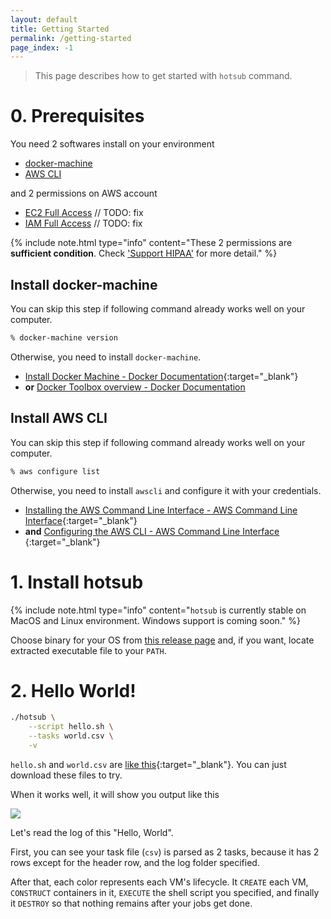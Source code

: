 ```yaml
---
layout: default
title: Getting Started
permalink: /getting-started
page_index: -1
---
```


> This page describes how to get started with `hotsub` command. 

# 0. Prerequisites

You need 2 softwares install on your environment

- [docker-machine](#install-docker-machine)
- [AWS CLI](#install-aws-cli)

and 2 permissions on AWS account

- [EC2 Full Access](https://docs.aws.amazon.com/IAM/latest/UserGuide/reference_policies_examples_ec2_region.html) // TODO: fix
- [IAM Full Access](https://docs.aws.amazon.com/IAM/latest/UserGuide/getting-started_create-admin-group.html) // TODO: fix

{% include note.html type="info" content="These 2 permissions are **sufficient condition**. Check ['Support HIPAA'](/support-hipaa) for more detail." %}

## Install docker-machine

You can skip this step if following command already works well on your computer.

```sh
% docker-machine version
```

Otherwise, you need to install `docker-machine`.

- [Install Docker Machine - Docker Documentation](https://docs.docker.com/machine/install-machine/){:target="_blank"}
- **or** [Docker Toolbox overview - Docker Documentation](https://docs.docker.com/toolbox/overview)

## Install AWS CLI

You can skip this step if following command already works well on your computer.

```sh
% aws configure list
```

Otherwise, you need to install `awscli` and configure it with your credentials.

- [Installing the AWS Command Line Interface - AWS Command Line Interface](https://docs.aws.amazon.com/cli/latest/userguide/installing.html){:target="_blank"}
- **and** [Configuring the AWS CLI - AWS Command Line Interface ](https://docs.aws.amazon.com/cli/latest/userguide/cli-chap-getting-started.html){:target="_blank"}

# 1. Install hotsub

{% include note.html type="info" content="`hotsub` is currently stable on MacOS and Linux environment. Windows support is coming soon." %}

Choose binary for your OS from [this release page](https://github.com/otiai10/hotsub/releases) and, if you want, locate extracted executable file to your `PATH`.

# 2. Hello World!

```sh
./hotsub \
    --script hello.sh \
    --tasks world.csv \
    -v
```

`hello.sh` and `world.csv` are [like this](https://gist.github.com/otiai10/4dd9214d01ec933cb98204e426bf2c44){:target="_blank"}. You can just download these files to try.

When it works well, it will show you output like this

![](assets/img/hotsub-helloworld.png)

Let's read the log of this "Hello, World".

First, you can see your task file (`csv`) is parsed as 2 tasks, because it has 2 rows except for the header row, and the log folder specified.

After that, each color represents each VM's lifecycle. It `CREATE` each VM, `CONSTRUCT` containers in it, `EXECUTE` the shell script you specified, and finally it `DESTROY` so that nothing remains after your jobs get done.